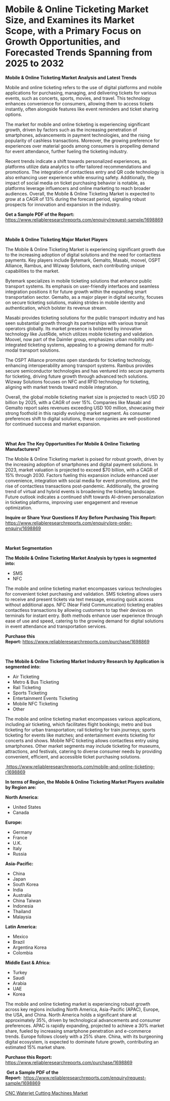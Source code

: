 <p><h1>Mobile & Online Ticketing Market Size, and Examines its Market Scope, with a Primary Focus on Growth Opportunities, and Forecasted Trends Spanning from 2025 to 2032</h1></p><p><strong>Mobile & Online Ticketing Market Analysis and Latest Trends</strong></p>
<p><p>Mobile and online ticketing refers to the use of digital platforms and mobile applications for purchasing, managing, and delivering tickets for various events, such as concerts, sports, movies, and travel. This technology enhances convenience for consumers, allowing them to access tickets instantly, often alongside features like event reminders and ticket sharing options.</p><p>The market for mobile and online ticketing is experiencing significant growth, driven by factors such as the increasing penetration of smartphones, advancements in payment technologies, and the rising popularity of cashless transactions. Moreover, the growing preference for experiences over material goods among consumers is propelling demand for event attendance, further fueling the ticketing industry.</p><p>Recent trends indicate a shift towards personalized experiences, as platforms utilize data analytics to offer tailored recommendations and promotions. The integration of contactless entry and QR code technology is also enhancing user experience while ensuring safety. Additionally, the impact of social media on ticket purchasing behavior is notable, as platforms leverage influencers and online marketing to reach broader audiences. Overall, the Mobile & Online Ticketing Market is expected to grow at a CAGR of 13% during the forecast period, signaling robust prospects for innovation and expansion in the industry.</p></p>
<p><strong>Get a Sample PDF of the Report:&nbsp;</strong> <a href="https://www.reliableresearchreports.com/enquiry/request-sample/1698869?utm_campaign=48&utm_medium=2&utm_source=Github&utm_content=ia&utm_term=09012025&utm_id=mobile-online-ticketing">https://www.reliableresearchreports.com/enquiry/request-sample/1698869</a></p>
<p>&nbsp;</p>
<p><strong>Mobile & Online Ticketing Major Market Players</strong></p>
<p><p>The Mobile & Online Ticketing Market is experiencing significant growth due to the increasing adoption of digital solutions and the need for contactless payments. Key players include Bytemark, Gemalto, Masabi, moovel, OSPT Alliance, Rambus, and Wizway Solutions, each contributing unique capabilities to the market.</p><p>Bytemark specializes in mobile ticketing solutions that enhance public transport systems. Its emphasis on user-friendly interfaces and seamless integration positions it for future growth within the expanding smart transportation sector. Gemalto, as a major player in digital security, focuses on secure ticketing solutions, making strides in mobile identity and authentication, which bolster its revenue stream.</p><p>Masabi provides ticketing solutions for the public transport industry and has seen substantial growth through its partnerships with various transit operators globally. Its market presence is bolstered by innovative technology like JustRide, which utilizes mobile ticketing and validation. Moovel, now part of the Daimler group, emphasizes urban mobility and integrated ticketing systems, appealing to a growing demand for multi-modal transport solutions.</p><p>The OSPT Alliance promotes open standards for ticketing technology, enhancing interoperability among transport systems. Rambus provides secure semiconductor technologies and has ventured into secure payments for ticketing, driving future growth through advanced tech solutions. Wizway Solutions focuses on NFC and RFID technology for ticketing, aligning with market trends toward mobile integration.</p><p>Overall, the global mobile ticketing market size is projected to reach USD 20 billion by 2025, with a CAGR of over 15%. Companies like Masabi and Gemalto report sales revenues exceeding USD 100 million, showcasing their strong foothold in this rapidly evolving market segment. As consumer preferences shift to digital solutions, these companies are well-positioned for continued success and market expansion.</p></p>
<p>&nbsp;</p>
<p><strong>What Are The Key Opportunities For Mobile & Online Ticketing Manufacturers?</strong></p>
<p><p>The Mobile & Online Ticketing market is poised for robust growth, driven by the increasing adoption of smartphones and digital payment solutions. In 2023, market valuation is projected to exceed $70 billion, with a CAGR of 15% through 2030. Factors fueling this expansion include enhanced user convenience, integration with social media for event promotions, and the rise of contactless transactions post-pandemic. Additionally, the growing trend of virtual and hybrid events is broadening the ticketing landscape. Future outlook indicates a continued shift towards AI-driven personalization in ticketing platforms, improving user engagement and revenue optimization.</p></p>
<p><strong>Inquire or Share Your Questions If Any Before Purchasing This Report:</strong> <a href="https://www.reliableresearchreports.com/enquiry/pre-order-enquiry/1698869?utm_campaign=48&utm_medium=2&utm_source=Github&utm_content=ia&utm_term=09012025&utm_id=mobile-online-ticketing">https://www.reliableresearchreports.com/enquiry/pre-order-enquiry/1698869</a></p>
<p>&nbsp;</p>
<p><strong>Market Segmentation</strong></p>
<p><strong>The Mobile & Online Ticketing Market Analysis by types is segmented into:</strong></p>
<p><ul><li>SMS</li><li>NFC</li></ul></p>
<p><p>The mobile and online ticketing market encompasses various technologies for convenient ticket purchasing and validation. SMS ticketing allows users to receive and present tickets via text message, ensuring quick access without additional apps. NFC (Near Field Communication) ticketing enables contactless transactions by allowing customers to tap their devices on terminals for instant entry. Both methods enhance user experience through ease of use and speed, catering to the growing demand for digital solutions in event attendance and transportation services.</p></p>
<p><strong>Purchase this Report:&nbsp;</strong><a href="https://www.reliableresearchreports.com/purchase/1698869?utm_campaign=48&utm_medium=2&utm_source=Github&utm_content=ia&utm_term=09012025&utm_id=mobile-online-ticketing">https://www.reliableresearchreports.com/purchase/1698869</a></p>
<p>&nbsp;</p>
<p><strong>The Mobile & Online Ticketing Market Industry Research by Application is segmented into:</strong></p>
<p><ul><li>Air Ticketing</li><li>Metro & Bus Ticketing</li><li>Rail Ticketing</li><li>Sports Ticketing</li><li>Entertainment Events Ticketing</li><li>Mobile NFC Ticketing</li><li>Other</li></ul></p>
<p><p>The mobile and online ticketing market encompasses various applications, including air ticketing, which facilitates flight bookings; metro and bus ticketing for urban transportation; rail ticketing for train journeys; sports ticketing for events like matches; and entertainment events ticketing for concerts and shows. Mobile NFC ticketing allows contactless entry using smartphones. Other market segments may include ticketing for museums, attractions, and festivals, catering to diverse consumer needs by providing convenient, efficient, and accessible ticket purchasing solutions.</p></p>
<p><a href="https://www.reliableresearchreports.com/mobile-and-online-ticketing-r1698869?utm_campaign=48&utm_medium=2&utm_source=Github&utm_content=ia&utm_term=09012025&utm_id=mobile-online-ticketing">&nbsp;https://www.reliableresearchreports.com/mobile-and-online-ticketing-r1698869</a></p>
<p><strong>In terms of Region, the Mobile & Online Ticketing Market Players available by Region are:</strong></p>
<p>
    <p> <strong> North America: </strong>
        <ul>
            <li>United States</li>
            <li>Canada</li>
        </ul>
        </p> 
    <p> <strong> Europe: </strong>
        <ul>
            <li>Germany</li>
            <li>France</li>
            <li>U.K.</li>
            <li>Italy</li>
            <li>Russia</li>
        </ul>
        </p> 
    <p> <strong> Asia-Pacific: </strong>
        <ul>
            <li>China</li>
            <li>Japan</li>
            <li>South Korea</li>
            <li>India</li>
            <li>Australia</li>
            <li>China Taiwan</li>
            <li>Indonesia</li>
            <li>Thailand</li>
            <li>Malaysia</li>
        </ul>
        </p> 
    <p> <strong> Latin America: </strong>
        <ul>
            <li>Mexico</li>
            <li>Brazil</li>
            <li>Argentina Korea</li>
            <li>Colombia</li>
        </ul>
        </p> 
    <p> <strong> Middle East & Africa: </strong>
        <ul>
            <li>Turkey</li>
            <li>Saudi</li>
            <li>Arabia</li>
            <li>UAE</li>
            <li>Korea</li>
        </ul>
    </p>
    </p>
<p><p>The mobile and online ticketing market is experiencing robust growth across key regions including North America, Asia-Pacific (APAC), Europe, the USA, and China. North America holds a significant share at approximately 35%, driven by technological advancements and consumer preferences. APAC is rapidly expanding, projected to achieve a 30% market share, fueled by increasing smartphone penetration and e-commerce trends. Europe follows closely with a 25% share. China, with its burgeoning digital ecosystem, is expected to dominate future growth, contributing an estimated 15% market share.</p></p>
<p><strong>Purchase this Report: </strong><a href="https://www.reliableresearchreports.com/purchase/1698869?utm_campaign=48&utm_medium=2&utm_source=Github&utm_content=ia&utm_term=09012025&utm_id=mobile-online-ticketing">https://www.reliableresearchreports.com/purchase/1698869</a></p>
<p>&nbsp;<strong>Get a Sample PDF of the Report:&nbsp;&nbsp;</strong><a href="https://www.reliableresearchreports.com/enquiry/request-sample/1698869?utm_campaign=48&utm_medium=2&utm_source=Github&utm_content=ia&utm_term=09012025&utm_id=mobile-online-ticketing">https://www.reliableresearchreports.com/enquiry/request-sample/1698869</a></p>
<p><strong></strong></p>
<p><p><a href="https://github.com/mathastilley812967/Market-Research-Report-List-1/blob/main/cnc-waterjet-cutting-machines-market.md?utm_campaign=48&utm_medium=2&utm_source=Github&utm_content=ia&utm_term=09012025&utm_id=mobile-online-ticketing">CNC Waterjet Cutting Machines Market</a></p></p>